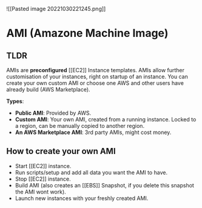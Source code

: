 ![[Pasted image 20221030221245.png]]
# AMI (Amazone Machine Image)

## TLDR

AMIs are **preconfigured** [[EC2]] Instance templates. AMIs allow further customisation of your instances, right on startup of an instance. You can create your own custom AMI or choose one AWS and other users have already build (AWS Marketplace).

**Types**:

- **Public AMI**: Provided by AWS.
- **Custom AMI**: Your own AMI, created from a running instance. Locked to a region, can be manually copied to another region.
- **An AWS Marketplace AMI**: 3rd party AMIs, might cost money.

## How to create your own AMI

- Start [[EC2]] instance.
- Run scripts/setup and add all data you want the AMI to have.
- Stop [[EC2]] instance.
- Build AMI (also creates an [[EBS]] Snapshot, if you delete this snapshot the AMI wont work).
- Launch new instances with your freshly created AMI.
